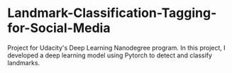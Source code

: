 # Landmark-Classification-Tagging-for-Social-Media
Project for Udacity's Deep Learning Nanodegree program. In this project, I developed a deep learning model using Pytorch to detect and classify landmarks.
